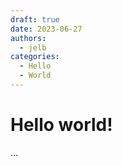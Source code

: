 ```yaml
---
draft: true 
date: 2023-06-27
authors:
  - jelb
categories:
  - Hello
  - World
---
```


# Hello world!
...